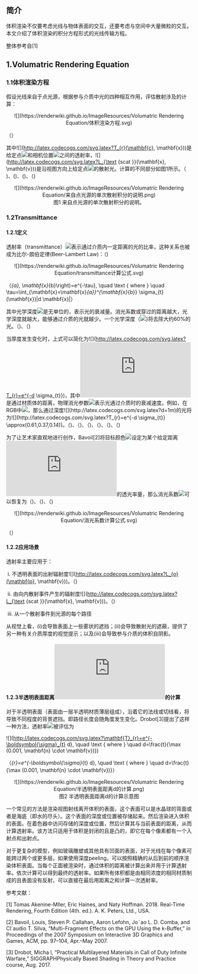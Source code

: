 ## 简介

体积渲染不仅要考虑光线与物体表面的交互，还要考虑与空间中大量微粒的交互。本文介绍了体积渲染的积分方程形式的光线传输方程。

整体参考自[1]

## 1.Volumatric Rendering Equation

### 1.1体积渲染方程

假设光线来自于点光源，根据参与介质中光的四种相互作用，评估散射涉及的计算：

<div align=center>![](https://renderwiki.github.io/ImageResources/Volumatric Rendering Equation/体积渲染方程.svg)</div>

（<math>L_{i}(\mathbf{c},-\mathbf{v})=T_{r}(\mathbf{c}, \mathbf{p}) L_{o}(\mathbf{p}, \mathbf{v})+\int_{t=0}^{\|\mathbf{p}-\mathbf{c}\|} T_{r}(\mathbf{c}, \mathbf{c}-\mathbf{v} t) L_{\text {scat }}(\mathbf{c}-\mathbf{v} t, \mathbf{v}) \sigma_{s} d t</math>）

其中![](http://latex.codecogs.com/svg.latex?T_{r}(\mathbf{c}, \mathbf{x}))是给定点![](http://latex.codecogs.com/svg.latex?\mathbf{x})和相机位置![](http://latex.codecogs.com/svg.latex?\mathbf{c})之间的透射率，![](http://latex.codecogs.com/svg.latex?L_{\text {scat }}(\mathbf{x}, \mathbf{v}))是沿视图方向上给定点![](http://latex.codecogs.com/svg.latex?\mathbf{x})的散射光。计算的不同部分如图1所示。（<math>T_{r}(\mathbf{c}, \mathbf{x})</math>)、(<math>x</math>)、(<math>c</math>)、（<math>L_{\text {scat }}(\mathbf{x}, \mathbf{v})</math>)

<div align=center>![](https://renderwiki.github.io/ImageResources/Volumatric Rendering Equation/来自点光源的单次散射积分的说明.png)</div>

<center>图1 来自点光源的单次散射积分的说明。 </center>

### 1.2Transmittance

#### 1.2.1定义

透射率（transmittance）![](http://latex.codecogs.com/svg.latex?T_{r})表示通过介质内一定距离的光的比率，这种关系也被成为比尔-朗伯定律(Beer-Lambert Law)：（<math>T_{r}</math>)

<div align=center>![](https://renderwiki.github.io/ImageResources/Volumatric Rendering Equation/transmittance计算公式.svg)</div>

（<math>T_{r}\left(\mathbf{x}_{a}, \mathbf{x}_{b}\right)=e^{-\tau}, \quad \text { where } \quad \tau=\int_{\mathbf{x}=\mathbf{x}_{a}}^{\mathbf{x}_{b}} \sigma_{t}(\mathbf{x})\|d \mathbf{x}\|</math>）

其中光学深度![](http://latex.codecogs.com/svg.latex?\tau)是无单位的，表示光的衰减量。消光系数或穿过的距离越大，光学深度就越大，能够通过介质的光就越少。一个光学深度（![](http://latex.codecogs.com/svg.latex?\tau=1))将去除大约60%的光。（<math>\tau</math>)、（<math>\tau=1</math>)

当厚度发生变化时，上式可以简化为![](http://latex.codecogs.com/svg.latex?T_{r}=e^{-d \sigma_{t}})，其中![](http://latex.codecogs.com/svg.latex?d)是通过材质体的距离，物理消光参数![](http://latex.codecogs.com/svg.latex?\sigma_{t})表示光通过介质时的衰减速度。例如，在RGB中![](http://latex.codecogs.com/svg.latex?\sigma_{t}=(0.5,1,2))，那么通过深度![](http://latex.codecogs.com/svg.latex?d=1m)的光将为![](http://latex.codecogs.com/svg.latex?T_{r}=e^{-d \sigma_{t}} \approx(0.61,0.37,0.14))。（<math>T_{r}=e^{-d \sigma_{t}}</math>)、（<math>d</math>)、（<math>\sigma_{t}</math>)、（<math>\sigma_{t}=(0.5,1,2)</math>)、（<math>d=1m</math>)、（<math>T_{r}=e^{-d \sigma_{t}} \approx(0.61,0.37,0.14)</math>)

为了让艺术家直观地进行创作，Bavoil[2]将目标颜色![](http://latex.codecogs.com/svg.latex?t_{c})设定为某个给定距离![](http://latex.codecogs.com/svg.latex?d)的透光率量，那么消光系数![](http://latex.codecogs.com/svg.latex?\sigma_{t})可以恢复为（<math>t_{c}</math>)、（<math>d</math>)、（<math>\sigma_{t}</math>)

<div align=center>![](https://renderwiki.github.io/ImageResources/Volumatric Rendering Equation/消光系数计算公式.svg)</div>

（<math>\sigma_{t}=\frac{-\log \left(\mathbf{t}_{c}\right)}{d}</math>）

#### 1.2.2应用场景

透射率主要应用于：

​        i.     不透明表面的出射辐射度![](http://latex.codecogs.com/svg.latex?L_{o}(\mathbf{p}, \mathbf{v}))。（<math>L_{o}(\mathbf{p}, \mathbf{v})</math>)

​        ii.     由向内散射事件产生的辐射度![](http://latex.codecogs.com/svg.latex?L_{\text {scat }}(\mathbf{x}, \mathbf{v}))。（<math>L_{\text {scat }}(\mathbf{x}, \mathbf{v})</math>)

​         iii.      从一个散射事件到光源的每个路径

从视觉上看，(i)会导致表面上一些雾状的遮挡；(ii)会导致散射光的遮蔽，提供了另一种有关介质厚度的视觉提示；以及(iii)会导致参与介质的体积自阴影。

#### 1.2.3半透明表面距离![](http://latex.codecogs.com/svg.latex?d)的计算

对于半透明表面（表面由一层半透明材质薄层组成），沿着它的法线或切线看，将导致不同程度的背景遮挡。即路径长度会随角度发生变化。Drobot[3]提出了这样一种方法，透射率![](http://latex.codecogs.com/svg.latex?T_{r})被评估为

![](http://latex.codecogs.com/svg.latex?\mathbf{T}_{r}=e^{-\boldsymbol{\sigma}_{t} d}, \quad \text { where } \quad d=\frac{t}{\max (0.001, \mathbf{n} \cdot \mathbf{v})})

（<math>\mathbf{T}_{r}=e^{-\boldsymbol{\sigma}_{t} d}, \quad \text { where } \quad d=\frac{t}{\max (0.001, \mathbf{n} \cdot \mathbf{v})}</math>）

<div align=center>![](https://renderwiki.github.io/ImageResources/Volumatric Rendering Equation/半透明表面距离d的计算.png)</div>

<center>图2 半透明表面距离d的计算示意图 </center>

一个常见的方法是渲染视图射线离开体积的表面，这个表面可以是水晶球的背面或者是海底（即水的尽头）。这个表面的深度或位置被存储起来。然后渲染进入体积的表面。在着色器中访问存储的深度或位置，然后计算其与当前表面的距离，从而计算透射率。该方法只适用于体积是封闭的且是凸的，即它在每个像素都有一个入射点和出射点。

对于更复杂的模型，例如玻璃雕塑或其他具有凹面的表面，对于光线在每个像素可能跨过两个或更多层。如果使用深度peeling，可以按照精确的从后到前的顺序渲染体积表面。当每个正面被渲染时，通过体积的距离被计算出来并用于计算透射率。依次计算可以得到最终的透射率。如果所有体积都是由相同浓度的相同材质制成的且表面没有反射，可以直接在最后用距离之和计算一次透射率。

参考文献：

[1] Tomas Akenine-Mller, Eric Haines, and Naty Hoffman. 2018. Real-Time Rendering, Fourth Edition (4th. ed.). A. K. Peters, Ltd., USA.

[2] Bavoil, Louis, Steven P. Callahan, Aaron Lefohn, Jo˜ao L. D. Comba, and Cl´audio T. Silva, “Multi-Fragment Effects on the GPU Using the k-Buffer,” in Proceedings of the 2007 Symposium on Interactive 3D Graphics and Games, ACM, pp. 97–104, Apr.–May 2007.

[3] Drobot, Micha l, “Practical Multilayered Materials in Call of Duty Infinite Warfare,” SIGGRAPHPhysically Based Shading in Theory and Practice course, Aug. 2017. 

